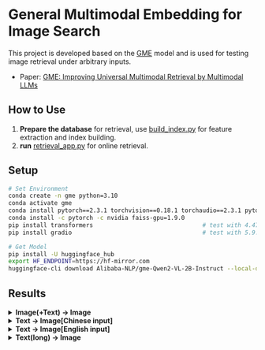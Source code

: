 # General Multimodal Embedding for Image Search

This project is developed based on the [GME](https://huggingface.co/Alibaba-NLP/gme-Qwen2-VL-2B-Instruct) model and is used for testing image retrieval under arbitrary inputs.
- Paper: [GME: Improving Universal Multimodal Retrieval by Multimodal LLMs](https://arxiv.org/abs/2412.16855)

## How to Use

1.  **Prepare the database** for retrieval, use [build_index.py](build_index.py) for feature extraction and index building.
2.  **run** [retrieval_app.py](retrieval_app.py) for online retrieval.

## Setup

``` bash
# Set Environment
conda create -n gme python=3.10
conda activate gme
conda install pytorch==2.3.1 torchvision==0.18.1 torchaudio==2.3.1 pytorch-cuda=12.1 -c pytorch -c nvidia
conda install -c pytorch -c nvidia faiss-gpu=1.9.0
pip install transformers                               # test with 4.47.1
pip install gradio                                     # test with 5.9.1
```

``` bash
# Get Model
pip install -U huggingface_hub
export HF_ENDPOINT=https://hf-mirror.com
huggingface-cli download Alibaba-NLP/gme-Qwen2-VL-2B-Instruct --local-dir gme-Qwen2-VL-2B-Instruct
```


## Results

<details>
  <summary><strong>Image(+Text) -> Image</strong></summary>

  <video src="https://github.com/user-attachments/assets/b92e9782-5873-4f2d-9fe9-4d6aecd2ccfc"></video>
  
</details>
<details>
  <summary><strong>Text -> Image[Chinese input]</strong></summary>

<video src="https://github.com/user-attachments/assets/c8efe5fb-4d0d-46dc-9a17-b1aa0bd88572"></video>

</details>

<details>
  <summary><strong>Text -> Image[English input]</strong></summary>

<video src="https://github.com/user-attachments/assets/492b6aa2-3ba2-4337-8d5e-1ba0ab5b997e"></video>

</details>
<details>
  <summary><strong>Text(long) -> Image</strong></summary>

<video src="https://github.com/user-attachments/assets/49e57772-8846-4cf4-bc28-004337234228"></video>

</details>

